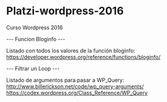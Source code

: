 # Platzi-wordpress-2016
Curso Wordpress 2016




--- Funcion Bloginfo ---

Listado con todos los valores de la función bloginfo:
https://developer.wordpress.org/reference/functions/bloginfo/


--- Filtrar un Loop ---

Listado de argumentos para pasar a WP_Query:
http://www.billerickson.net/code/wp_query-arguments/
https://codex.wordpress.org/Class_Reference/WP_Query

